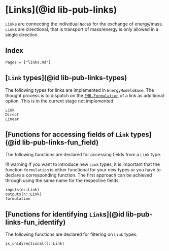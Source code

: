# [Links](@id lib-pub-links)

`Link`s are connecting the individual `Node`s for the exchange of energy/mass.
`Link`s are directional, that is transport of mass/energy is only allowed in a single direction.

## Index

```@index
Pages = ["links.md"]
```

## [`Link` types](@id lib-pub-links-types)

The following types for links are implemented in `EnergyModelsBase`.
The thought process is to dispatch on the [`EMB.Formulation`](@ref) of a link as additional option.
This is in the current stage not implemented.

```@docs
Link
Direct
Linear
```

## [Functions for accessing fields of `Link` types](@id lib-pub-links-fun_field)

The following functions are declared for accessing fields from a `Link` type.

!!! warning
    If you want to introduce new `Link` types, it is important that the function `formulation` is either functional for your new types or you have to declare a corresponding function.
    The first approach can be achieved through using the same name for the respective fields.

```@docs
inputs(n::Link)
outputs(n::Link)
formulation
```

## [Functions for identifying `Link`s](@id lib-pub-links-fun_identify)

The following functions are declared for filtering on `Link` types.

```@docs
is_unidirectional(l::Link)
```
